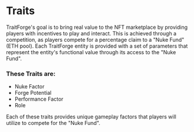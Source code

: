 # Traits 

TraitForge's goal is to bring real value to the NFT marketplace by providing players with incentives to play and interact. This is achieved through a competition, as players compete for a percentage claim to a "Nuke Fund" (ETH pool). Each TraitForge entity is provided with a set of parameters that represent the entity's functional value through its access to the "Nuke Fund".

###  These Traits are: 

- Nuke Factor 
- Forge Potential 
- Performance Factor
- Role 

Each of these traits provides unique gameplay factors that players will utilize to compete for the "Nuke Fund".
